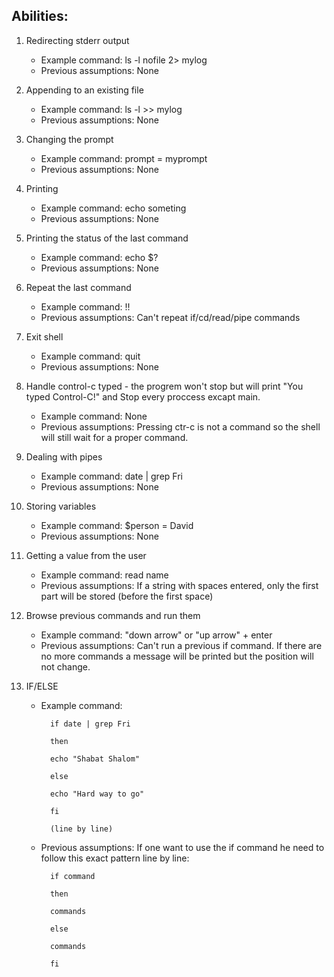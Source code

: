 

## Abilities:

1. Redirecting stderr output
      * Example command: ls -l nofile 2> mylog
      * Previous assumptions: None

2. Appending to an existing file
      * Example command: ls -l >> mylog
      * Previous assumptions: None

3. Changing the prompt
      * Example command: prompt = myprompt
      * Previous assumptions: None

4. Printing
      * Example command: echo someting
      * Previous assumptions: None

5. Printing the status of the last command
      * Example command: echo $?
      * Previous assumptions: None

6. Repeat the last command
      * Example command: !!
      * Previous assumptions: Can't repeat if/cd/read/pipe commands

7. Exit shell
      * Example command: quit
      * Previous assumptions: None

8. Handle control-c typed - the progrem won't stop but will print "You typed Control-C!" and Stop every proccess excapt main.
      * Example command: None
      * Previous assumptions: Pressing ctr-c is not a command so the shell will still wait for a proper command.

9. Dealing with pipes
      * Example command: date | grep Fri
      * Previous assumptions: None

10. Storing variables
      * Example command: $person = David
      * Previous assumptions: None

11. Getting a value from the user
      * Example command: read name
      * Previous assumptions: If a string with spaces entered, only the first part will be stored (before the first space)

12. Browse previous commands and run them
      * Example command: "down arrow" or "up arrow" + enter
      * Previous assumptions: Can't run a previous if command. If there are no more commands a message will be printed but the position will not change.

13. IF/ELSE
      * Example command:
      
              if date | grep Fri

              then

              echo "Shabat Shalom"

              else

              echo "Hard way to go"

              fi

              (line by line)

      * Previous assumptions: If one want to use the if command he need to follow this exact pattern line by line:

              if command

              then

              commands

              else

              commands

              fi







